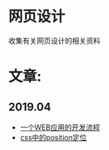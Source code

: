 # 网页设计
收集有关网页设计的相关资料

文章:
 ====
 2019.04
 ------
* [一个WEB应用的开发流程](https://www.jianshu.com/p/762abdf9988c)
* [css中的position定位](https://juejin.im/entry/5b8c8df3f265da435a486de6)
